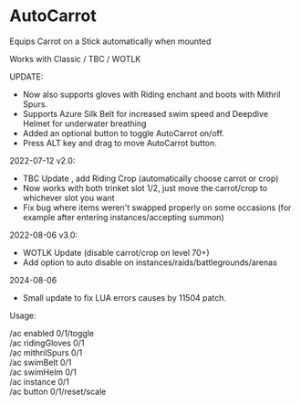 # AutoCarrot

Equips Carrot on a Stick automatically when mounted

Works with Classic / TBC / WOTLK

UPDATE: 
- Now also supports gloves with Riding enchant and boots with Mithril Spurs.
- Supports Azure Silk Belt for increased swim speed and Deepdive Helmet for underwater breathing
- Added an optional button to toggle AutoCarrot on/off.
- Press ALT key and drag to move AutoCarrot button.

2022-07-12 v2.0:
- TBC Update , add Riding Crop (automatically choose carrot or crop)
- Now works with both trinket slot 1/2, just move the carrot/crop to whichever slot you want
- Fix bug where items weren't swapped properly on some occasions (for example after entering instances/accepting summon)

2022-08-06 v3.0:
- WOTLK Update (disable carrot/crop on level 70+)
- Add option to auto disable on instances/raids/battlegrounds/arenas

2024-08-06
- Small update to fix LUA errors causes by 11504 patch.

Usage:  

/ac enabled 0/1/toggle  
/ac ridingGloves 0/1  
/ac mithrilSpurs 0/1  
/ac swimBelt 0/1  
/ac swimHelm 0/1  
/ac instance 0/1  
/ac button 0/1/reset/scale  
